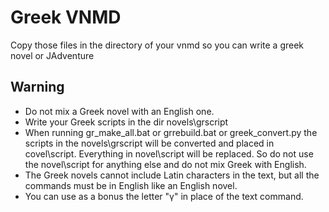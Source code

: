 # Greek VNMD
Copy those files in the directory of your vnmd so you can write a greek novel or JAdventure

## Warning
* Do not mix a Greek novel with an English one.
* Write your Greek scripts in the dir novels\grscript
* When running gr_make_all.bat or grrebuild.bat or greek_convert.py the scripts in the novels\grscript will be converted and placed in covel\script. Everything in novel\script will be replaced. So do not use the novel\script for anything else and do not mix Greek with English.
* The Greek novels cannot include Latin characters in the text, but all the commands must be in English like an English novel. 
* You can use as a bonus the letter "γ" in place of the text command.